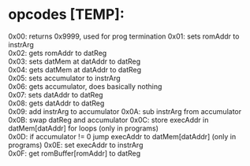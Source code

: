 # opcodes [TEMP]:  
0x00: returns 0x9999, used for prog termination
0x01: sets romAddr to instrArg  
0x02: gets romAddr to datReg  
0x03: sets datMem at datAddr to datReg  
0x04: gets datMem at datAddr to datReg  
0x05: sets accumulator to instrArg  
0x06: gets accumulator, does basically nothing  
0x07: sets datAddr to datReg  
0x08: gets datAddr to datReg  
0x09: add instrArg to accumulator
0x0A: sub instrArg from accumulator
0x0B: swap datReg and accumulator
0x0C: store execAddr in datMem[datAddr] for loops (only in programs)  
0x0D: if accumulator != 0 jump execAddr to datMem[datAddr] (only in programs)
0x0E: set execAddr to instrArg  
0x0F: get romBuffer[romAddr] to datReg  
